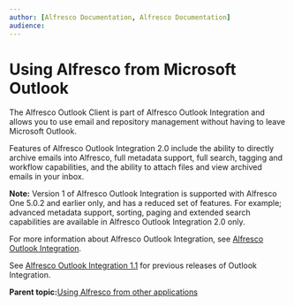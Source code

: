 ```yaml
---
author: [Alfresco Documentation, Alfresco Documentation]
audience: 
---
```


# Using Alfresco from Microsoft Outlook

The Alfresco Outlook Client is part of Alfresco Outlook Integration and allows you to use email and repository management without having to leave Microsoft Outlook.

Features of Alfresco Outlook Integration 2.0 include the ability to directly archive emails into Alfresco, full metadata support, full search, tagging and workflow capabilities, and the ability to attach files and view archived emails in your inbox.

**Note:** Version 1 of Alfresco Outlook Integration is supported with Alfresco One 5.0.2 and earlier only, and has a reduced set of features. For example; advanced metadata support, sorting, paging and extended search capabilities are available in Alfresco Outlook Integration 2.0 only.

For more information about Alfresco Outlook Integration, see [Alfresco Outlook Integration](http://docs.alfresco.com/outlook2.0/concepts/Outlook-overview.html).

See [Alfresco Outlook Integration 1.1](http://docs.alfresco.com/outlook1.1/concepts/Outlook-overview_v1.html) for previous releases of Outlook Integration.

**Parent topic:**[Using Alfresco from other applications](../topics/outside-alfresco.md)

